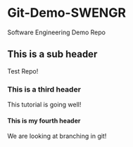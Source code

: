 # Git-Demo-SWENGR
Software Engineering Demo Repo

## This is a sub header
Test Repo!

### This is a third header
This tutorial is going well!

#### This is my fourth header
We are looking at branching in git! 
